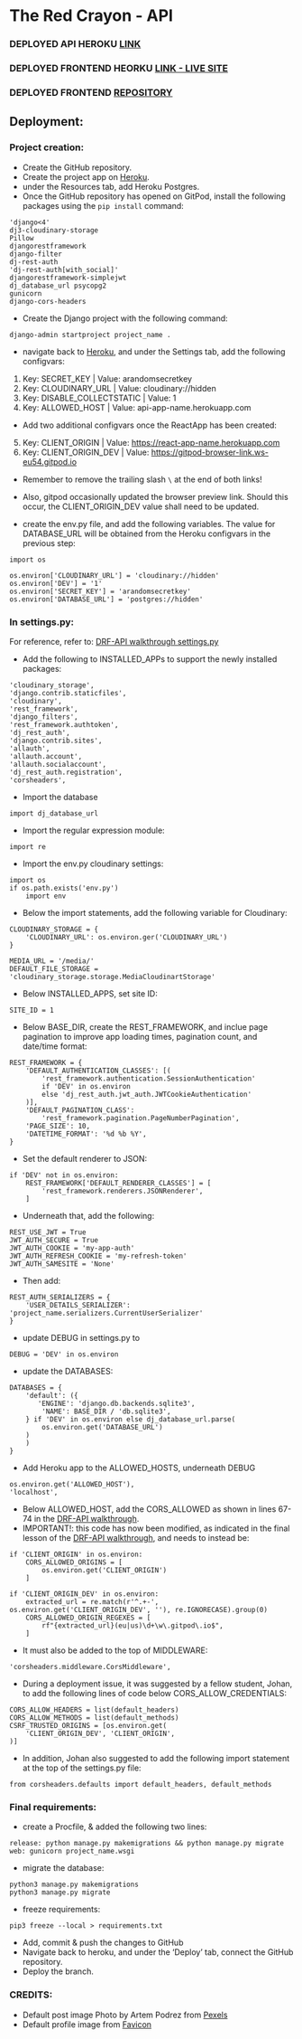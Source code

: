 # The Red Crayon - API

### DEPLOYED API HEROKU [LINK](project5-drf-api.herokuapp.com)
### DEPLOYED FRONTEND HEORKU [LINK - LIVE SITE](https://red-crayon.herokuapp.com/)
### DEPLOYED FRONTEND [REPOSITORY](https://github.com/CluelessBiker/project5-red-crayon)

## Deployment:
### Project creation:
- Create the GitHub repository.
- Create the project app on [Heroku](heroku.com).
- under the Resources tab, add Heroku Postgres.
- Once the GitHub repository has opened on GitPod, install the following packages using the `pip install` command:
```
'django<4'
dj3-cloudinary-storage
Pillow
djangorestframework
django-filter
dj-rest-auth
'dj-rest-auth[with_social]'
djangorestframework-simplejwt
dj_database_url psycopg2
gunicorn
django-cors-headers
```
- Create the Django project with the following command:
```
django-admin startproject project_name .
```
- navigate back to [Heroku](heroku.com), and under the Settings tab, add the following configvars:
1. Key: SECRET_KEY | Value: arandomsecretkey
2. Key: CLOUDINARY_URL | Value: cloudinary://hidden
3. Key: DISABLE_COLLECTSTATIC | Value: 1
4. Key: ALLOWED_HOST | Value: api-app-name.herokuapp.com
- Add two additional configvars once the ReactApp has been created:
5. Key: CLIENT_ORIGIN | Value: https://react-app-name.herokuapp.com
6. Key: CLIENT_ORIGIN_DEV | Value: https://gitpod-browser-link.ws-eu54.gitpod.io
- Remember to remove the trailing slash `\` at the end of both links!
- Also, gitpod occasionally updated the browser preview link. Should this occur, the CLIENT_ORIGIN_DEV value shall need to be updated.

- create the env.py file, and add the following variables. The value for DATABASE_URL will be obtained from the Heroku configvars in the previous step:
```
import os

os.environ['CLOUDINARY_URL'] = 'cloudinary://hidden'
os.environ['DEV'] = '1'
os.environ['SECRET_KEY'] = 'arandomsecretkey'
os.environ['DATABASE_URL'] = 'postgres://hidden'
```
### In settings.py: 
For reference, refer to: [DRF-API walkthrough settings.py](https://github.com/Code-Institute-Solutions/drf-api/blob/2c0931a2b569704f96c646555b0bee2a4d883f01/drf_api/settings.py)
- Add the following to INSTALLED_APPs to support the newly installed packages:
```
'cloudinary_storage',
'django.contrib.staticfiles',
'cloudinary',
'rest_framework',
'django_filters',
'rest_framework.authtoken',
'dj_rest_auth',
'django.contrib.sites',
'allauth',
'allauth.account',
'allauth.socialaccount',
'dj_rest_auth.registration',
'corsheaders',
```
- Import the database
```
import dj_database_url
```
- Import the regular expression module:
```
import re
```
- Import the env.py cloudinary settings:
```
import os
if os.path.exists('env.py')
    import env
```
- Below the import statements, add the following variable for Cloudinary:
```
CLOUDINARY_STORAGE = {
    'CLOUDINARY_URL': os.environ.ger('CLOUDINARY_URL')
}

MEDIA_URL = '/media/'
DEFAULT_FILE_STORAGE = 'cloudinary_storage.storage.MediaCloudinartStorage'
```
- Below INSTALLED_APPS, set site ID:
```
SITE_ID = 1
```
- Below BASE_DIR, create the REST_FRAMEWORK, and inclue page pagination to improve app loading times, pagination count, and date/time format:
```
REST_FRAMEWORK = {
    'DEFAULT_AUTHENTICATION_CLASSES': [(
        'rest_framework.authentication.SessionAuthentication'
        if 'DEV' in os.environ
        else 'dj_rest_auth.jwt_auth.JWTCookieAuthentication'
    )],
    'DEFAULT_PAGINATION_CLASS':
        'rest_framework.pagination.PageNumberPagination',
    'PAGE_SIZE': 10,
    'DATETIME_FORMAT': '%d %b %Y',
}
```
<!-- - Add page pagination within the REST_FRAMEWORK to improve loading times:
```
'DEFAULT_PAGINATION_CLASS': 'rest_framework.pagination.PageNumberPagination',
'PAGE_SIZE': 10,
```
- Add DATETIME_FORMAT to REST_FRAMEWORK to adjust readability.
```
'DATETIME_FORMAT': '%d %b %Y',
``` -->
- Set the default renderer to JSON:
```
if 'DEV' not in os.environ:
    REST_FRAMEWORK['DEFAULT_RENDERER_CLASSES'] = [
        'rest_framework.renderers.JSONRenderer',
    ]
```
- Underneath that, add the following:
```
REST_USE_JWT = True
JWT_AUTH_SECURE = True
JWT_AUTH_COOKIE = 'my-app-auth'
JWT_AUTH_REFRESH_COOKIE = 'my-refresh-token'
JWT_AUTH_SAMESITE = 'None'
```
- Then add:
```
REST_AUTH_SERIALIZERS = {
    'USER_DETAILS_SERIALIZER': 'project_name.serializers.CurrentUserSerializer'
}
```
- update DEBUG in settings.py to
```
DEBUG = 'DEV' in os.environ
```
- update the DATABASES:
```
DATABASES = {
    'default': ({
       'ENGINE': 'django.db.backends.sqlite3',
        'NAME': BASE_DIR / 'db.sqlite3',
    } if 'DEV' in os.environ else dj_database_url.parse(
        os.environ.get('DATABASE_URL')
    )
    )
}
```
- Add Heroku app to the ALLOWED_HOSTS, underneath DEBUG
```
os.environ.get('ALLOWED_HOST'),
'localhost',
```
- Below ALLOWED_HOST, add the CORS_ALLOWED as shown in lines 67-74 in the [DRF-API walkthrough](https://github.com/Code-Institute-Solutions/drf-api/blob/2c0931a2b569704f96c646555b0bee2a4d883f01/drf_api/settings.py).
- IMPORTANT!: this code has now been modified, as indicated in the final lesson of the [DRF-API walkthrough](https://learn.codeinstitute.net/courses/course-v1:CodeInstitute+DRF+2021_T1/courseware/a6250c9e9b284dbf99e53ac8e8b68d3e/0c9a4768eea44c38b06d6474ad21cf75/?child=first), and needs to instead be:
```
if 'CLIENT_ORIGIN' in os.environ:
    CORS_ALLOWED_ORIGINS = [
        os.environ.get('CLIENT_ORIGIN')
    ]

if 'CLIENT_ORIGIN_DEV' in os.environ:
    extracted_url = re.match(r'^.+-', os.environ.get('CLIENT_ORIGIN_DEV', ''), re.IGNORECASE).group(0)
    CORS_ALLOWED_ORIGIN_REGEXES = [
        rf"{extracted_url}(eu|us)\d+\w\.gitpod\.io$",
    ]
```
- It must also be added to the top of MIDDLEWARE:
```
'corsheaders.middleware.CorsMiddleware',
```
- During a deployment issue, it was suggested by a fellow student, Johan, to add the following lines of code below CORS_ALLOW_CREDENTIALS:
```
CORS_ALLOW_HEADERS = list(default_headers)
CORS_ALLOW_METHODS = list(default_methods)
CSRF_TRUSTED_ORIGINS = [os.environ.get(
    'CLIENT_ORIGIN_DEV', 'CLIENT_ORIGIN',
)]
```
- In addition, Johan also suggested to add the following import statement at the top of the settings.py file:
```
from corsheaders.defaults import default_headers, default_methods
```

### Final requirements:
- create a Procfile, & added the following two lines:
```
release: python manage.py makemigrations && python manage.py migrate
web: gunicorn project_name.wsgi
```
- migrate the database:
```
python3 manage.py makemigrations
python3 manage.py migrate
```
- freeze requirements:
```
pip3 freeze --local > requirements.txt
```
- Add, commit & push the changes to GitHub
- Navigate back to heroku, and under the ‘Deploy’ tab, connect the GitHub repository.
- Deploy the branch.

### CREDITS:
- Default post image Photo by Artem Podrez from [Pexels](https://www.pexels.com/photo/image-of-a-whale-made-of-scrap-materials-7048043/)
- Default profile image from [Favicon](https://favicon.io/emoji-favicons/alien-monster)